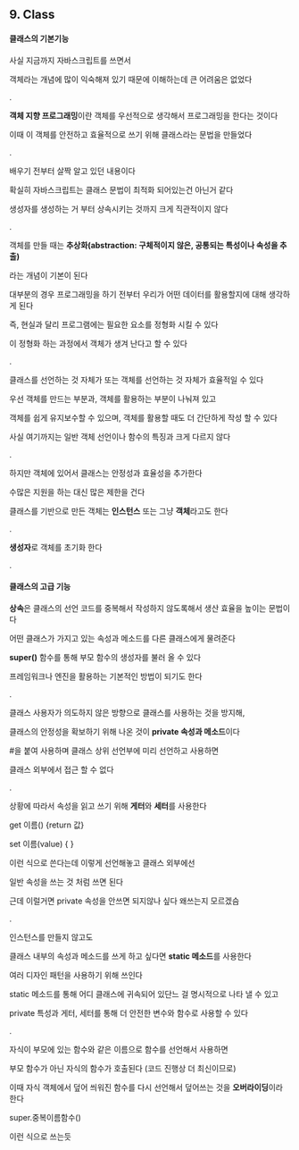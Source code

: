 ## 9. Class

#### 클래스의 기본기능

사실 지금까지 자바스크립트를 쓰면서

객체라는 개념에 많이 익숙해져 있기 때문에 이해하는데 큰 어려움은 없었다

.

**객체 지향 프로그래밍**이란 객체를 우선적으로 생각해서 프로그래밍을 한다는 것이다

이때 이 객체를 안전하고 효율적으로 쓰기 위해 클래스라는 문법을 만들었다

.

배우기 전부터 살짝 알고 있던 내용이다

확실히 자바스크립트는 클래스 문법이 최적화 되어있는건 아닌거 같다

생성자를 생성하는 거 부터 상속시키는 것까지 크게 직관적이지 않다

.

객체를 만들 때는 **추상화(abstraction: 구체적이지 않은, 공통되는 특성이나 속성을 추출)**

라는 개념이 기본이 된다

대부분의 경우 프로그래밍을 하기 전부터 우리가 어떤 데이터를 활용할지에 대해 생각하게 된다

즉, 현실과 달리 프로그램에는 필요한 요소를 정형화 시킬 수 있다

이 정형화 하는 과정에서 객체가 생겨 난다고 할 수 있다

.

클래스를 선언하는 것 자체가 또는 객체를 선언하는 것 자체가 효율적일 수 있다

우선 객체를 만드는 부분과, 객체를 활용하는 부분이 나눠져 있고

객체를 쉽게 유지보수할 수 있으며, 객체를 활용할 때도 더 간단하게 작성 할 수 있다

사실 여기까지는 일반 객체 선언이나 함수의 특징과 크게 다르지 않다

.

하지만 객체에 있어서 클래스는 안정성과 효율성을 추가한다

수많은 지원을 하는 대신 많은 제한을 건다

클래스를 기반으로 만든 객체는 **인스턴스** 또는 그냥 **객체**라고도 한다

.

**생성자**로 객체를 초기화 한다

.

#### 클래스의 고급 기능

**상속**은 클래스의 선언 코드를 중복해서 작성하지 않도록해서 생산 효율을 높이는 문법이다

어떤 클래스가 가지고 있는 속성과 메소드를 다른 클래스에게 물려준다

**super()** 함수를 통해 부모 함수의 생성자를 불러 올 수 있다

프레임워크나 엔진을 활용하는 기본적인 방법이 되기도 한다

.

클래스 사용자가 의도하지 않은 방향으로 클래스를 사용하는 것을 방지해,

클래스의 안정성을 확보하기 위해 나온 것이 **private 속성과 메소드**이다

#을 붙여 사용하며 클래스 상위 선언부에 미리 선언하고 사용하면 

클래스 외부에서 접근 할 수 없다

.

상황에 따라서 속성을 읽고 쓰기 위해 **게터**와 **세터**를 사용한다

get 이름() {return 값}

set 이름(value) { }

이런 식으로 쓴다는데 이렇게 선언해놓고 클래스 외부에선

일반 속성을 쓰는 것 처럼 쓰면 된다

근데 이럴거면 private 속성을 안쓰면 되지않나 싶다 왜쓰는지 모르겠슴

.

인스턴스를 만들지 않고도 

클래스 내부의 속성과 메소드를 쓰게 하고 싶다면 **static 메소드**를 사용한다

여러 디자인 패턴을 사용하기 위해 쓰인다

static 메소드를 통해 어디 클래스에 귀속되어 있단느 걸 명시적으로 나타 낼 수 있고

private 특성과 게터, 세터를 통해 더 안전한 변수와 함수로 사용할 수 있다

.

자식이 부모에 있는 함수와 같은 이름으로 함수를 선언해서 사용하면

부모 함수가 아닌 자식의 함수가 호출된다 (코드 진행상 더 최신이므로)

이때 자식 객체에서 덮어 씌워진 함수를 다시 선언해서 덮어쓰는 것을 **오버라이딩**이라 한다

super.중복이름함수() 

이런 식으로 쓰는듯
